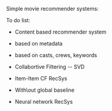 Simple movie recommender systems:

To do list:
* Content based recommender system
 * based on metadata
 * based on casts, crews, keywords

* Collabortive Filtering -- SVD
* Item-Item CF RecSys
 * With\out global baseline

* Neural network RecSys
